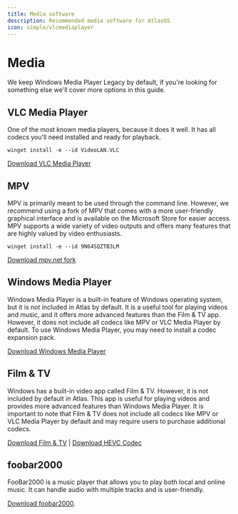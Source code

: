 ```yaml
---
title: Media software
description: Recommended media software for AtlasOS
icon: simple/vlcmediaplayer
---
```


# Media

We keep Windows Media Player Legacy by default, if you're looking for something else we'll cover more options in this guide.

## VLC Media Player

One of the most known media players, because it does it well. It has all codecs you'll need installed and ready for playback.

`winget install -e --id VideoLAN.VLC`

[Download VLC Media Player](ms-windows-store://pdp/?ProductId=XPDM1ZW6815MQM)

## MPV

MPV is primarily meant to be used through the command line. However, we recommend using a fork of MPV that comes with a more user-friendly graphical interface and is available on the Microsoft Store for easier access. MPV supports a wide variety of video outputs and offers many features that are highly valued by video enthusiasts.

`winget install -e --id 9N64SQZTB3LM`

[Download mpv.net fork](ms-windows-store://pdp/?ProductId=9N64SQZTB3LM)

## Windows Media Player

Windows Media Player is a built-in feature of Windows operating system, but it is not included in Atlas by default. It is a useful tool for playing videos and music, and it offers more advanced features than the Film & TV app. However, it does not include all codecs like MPV or VLC Media Player by default. To use Windows Media Player, you may need to install a codec expansion pack.

[Download Windows Media Player](ms-windows-store://pdp/?ProductId=9WZDNCRFJ3PT)

## Film & TV

Windows has a built-in video app called Film & TV. However, it is not included by default in Atlas. This app is useful for playing videos and provides more advanced features than Windows Media Player. It is important to note that Film & TV does not include all codecs like MPV or VLC Media Player by default and may require users to purchase additional codecs.

[Download Film & TV](ms-windows-store://pdp/?ProductId=9WZDNCRFJ3P2) | [Download HEVC Codec](ms-windows-store://pdp/?ProductId=9N4WGH0Z6VHQ)

## foobar2000

FooBar2000 is a music player that allows you to play both local and online music. It can handle audio with multiple tracks and is user-friendly.

[Download foobar2000](https://www.foobar2000.org/).
